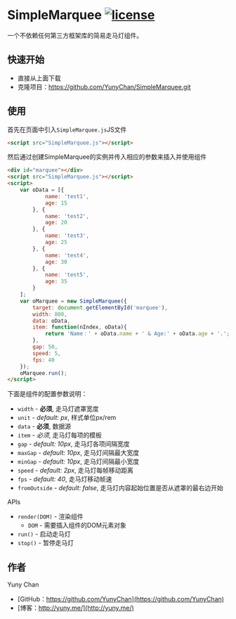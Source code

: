 # SimpleMarquee [![license](https://img.shields.io/badge/License-Apache%202.0-blue.svg)](https://github.com/YunyChan/SimpleMarquee/blob/master/LICENSE) #

一个不依赖任何第三方框架库的简易走马灯组件。

## 快速开始 ##

+ 直接从上面下载
+ 克隆项目：https://github.com/YunyChan/SimpleMarquee.git

## 使用 ##

首先在页面中引入`SimpleMarquee.js`JS文件

```html
<script src="SimpleMarquee.js"></script>
```

然后通过创建SimpleMarquee的实例并传入相应的参数来插入并使用组件

```html
<div id="marquee"></div>
<script src="SimpleMarquee.js"></script>
<script>
    var oData = [{
            name: 'test1',
            age: 15
        }, {
            name: 'test2',
            age: 20
        }, {
            name: 'test3',
            age: 25
        }, {
            name: 'test4',
            age: 30
        }, {
            name: 'test5',
            age: 35
        }
    ];
    var oMarquee = new SimpleMarquee({
        target: document.getElementById('marquee'),
        width: 800,
        data: oData,
        item: function(nIndex, oData){
            return 'Name：' + oData.name + ' & Age:' + oData.age + '.';
        },
        gap: 50,
        speed: 5,
        fps: 40
    });
    oMarquee.run();
</script>
```

下面是组件的配置参数说明：

+ `width` - __必须__, 走马灯遮罩宽度
+ `unit` - _default: px_, 样式单位px/rem
+ `data` - __必须__, 数据源
+ `item` - _必须_, 走马灯每项的模板
+ `gap` - _default: 10px_, 走马灯各项间隔宽度
+ `maxGap` - _default: 10px_, 走马灯间隔最大宽度
+ `minGap` - _default: 10px_, 走马灯间隔最小宽度
+ `speed` - _default: 2px_, 走马灯每帧移动距离
+ `fps` - _default: 40_, 走马灯移动帧速
+ `fromOutside` - _default: false_, 走马灯内容起始位置是否从遮罩的最右边开始

APIs
* `render(DOM)` - 渲染组件
    * `DOM` - 需要插入组件的DOM元素对象
* `run()` - 启动走马灯
* `stop()` - 暂停走马灯

## 作者 ##

Yuny Chan

+ [GitHub：https://github.com/YunyChan](https://github.com/YunyChan)
+ [博客：http://yuny.me/](http://yuny.me/)